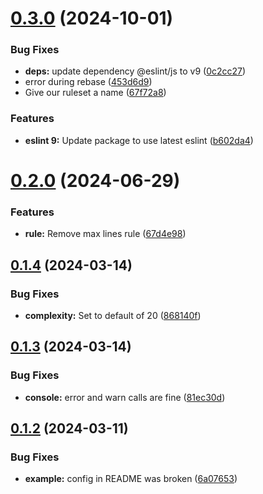 # [0.3.0](https://github.com/technologiestiftung/eslint-config/compare/v0.2.0...v0.3.0) (2024-10-01)


### Bug Fixes

* **deps:** update dependency @eslint/js to v9 ([0c2cc27](https://github.com/technologiestiftung/eslint-config/commit/0c2cc274ccd3c681c568a3b6561f2e96b67af952))
* error during rebase ([453d6d9](https://github.com/technologiestiftung/eslint-config/commit/453d6d94bc49360ccec69b926042da107d4e65e0))
* Give our ruleset a name ([67f72a8](https://github.com/technologiestiftung/eslint-config/commit/67f72a82f46734d4130e34c1b4b102a7ddfb86c7))


### Features

* **eslint 9:** Update package to use latest eslint ([b602da4](https://github.com/technologiestiftung/eslint-config/commit/b602da412c77787d31ee76f947ad6cc819011800))

# [0.2.0](https://github.com/technologiestiftung/eslint-config/compare/v0.1.4...v0.2.0) (2024-06-29)


### Features

* **rule:** Remove max lines rule ([67d4e98](https://github.com/technologiestiftung/eslint-config/commit/67d4e98b9ce45da9e44d0f95182de6b6210b7df8))

## [0.1.4](https://github.com/technologiestiftung/eslint-config/compare/v0.1.3...v0.1.4) (2024-03-14)


### Bug Fixes

* **complexity:** Set to default of 20 ([868140f](https://github.com/technologiestiftung/eslint-config/commit/868140f333d9ef2a1e7ea24a072d13a9770d1fc6))

## [0.1.3](https://github.com/technologiestiftung/eslint-config/compare/v0.1.2...v0.1.3) (2024-03-14)


### Bug Fixes

* **console:** error and warn calls are fine ([81ec30d](https://github.com/technologiestiftung/eslint-config/commit/81ec30d8dbf4d1e02d89152f0b0d3a6c33a87bfd))

## [0.1.2](https://github.com/technologiestiftung/eslint-config/compare/v0.1.1...v0.1.2) (2024-03-11)


### Bug Fixes

* **example:** config in README was broken ([6a07653](https://github.com/technologiestiftung/eslint-config/commit/6a07653dec158e311245f64075c24c7b5c83d664))
